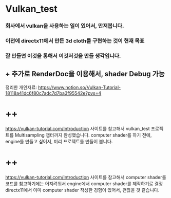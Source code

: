# Vulkan_test

### 회사에서 vulkan을 사용하는 일이 있어서, 만져봅니다.
### 이전에 directx11에서 만든 3d cloth를 구현하는 것이 현재 목표
### 잘 만들면 이것을 통해서 이것저것을 만들 생각입니다.
## + 추가로 RenderDoc을 이용해서, shader Debug 가능
정리한 개인자료: https://www.notion.so/Vulkan-Tutorial-18118a41dc6f80c7adc7d7ba3f95542e?pvs=4
# ++
https://vulkan-tutorial.com/Introduction 사이트를 참고해서 vulkan_test 프로젝트를
Multisampling 챕터까지 완성했습니다. 
computer shader를 하기 전에, engine를 만들고 싶어서, 미리 프로젝트를 만들어 봅니다.

# ++
https://vulkan-tutorial.com/Introduction 사이트를 참고해서 computer shader를
코드를 참고하기에는 어지려워서 engine에서 computer shader를 제작하기로 결정
directx11에서 이미 computer shader 작성한 경험이 있어서, 괜찮을 것 같습니다.

